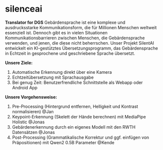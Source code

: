 # silenceai
**Translator for DGS**
Gebärdensprache ist eine komplexe und ausdrucksstarke Kommunikationsform, die für Millionen Menschen weltweit essenziell ist. Dennoch gibt es in vielen Situationen Kommunikationsbarrieren zwischen Menschen, die Gebärdensprache verwenden, und jenen, die diese nicht beherrschen. Unser Projekt SilentAI entwickelt ein KI-gestütztes Übersetzungsprogramm, das Gebärdensprache in Echtzeit in gesprochene und geschriebene Sprache übersetzt.

**Unsere Ziele:**
1.	Automatische Erkennung direkt über eine Kamera
2.	Echtzeitübersetzung mit Sprachausgabe
3.	Bei genug Zeit: Benutzerfrendliche Schnittstelle als Webapp oder Android App

**Unsere Vorgehensweise:**
1.  Pre-Processing (Hintergrund entfernen, Helligkeit und Kontrast normalisieren) @Jan
2.  Keypoint-Erkennung (Skelett der Hände berechnen) mit MediaPipe Holistic @Jonas
3.  Gebärdenerkennung durch ein eigenes Modell mit den RWTH Datensätzen @Jonas
4.  Post-Processing (Grammatikalische Korrektur und ggf. einfügen von Präpositionen) mit Qwen2 0.5B Parameter @Kende
